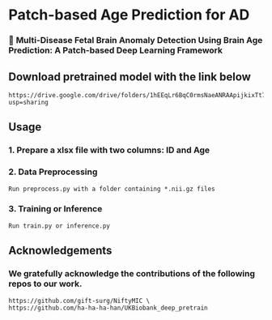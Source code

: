 

# Patch-based Age Prediction for AD
### 🎯 **Multi-Disease Fetal Brain Anomaly Detection Using Brain Age Prediction: A Patch-based Deep Learning Framework**

## Download pretrained model with the link below
    https://drive.google.com/drive/folders/1hEEqLr6BqC0rmsNaeANRAApijkixTt79?usp=sharing

## Usage
### 1. Prepare a xlsx file with two columns: ID and Age
### 2. Data Preprocessing 
    Run preprocess.py with a folder containing *.nii.gz files
### 3. Training or Inference
    Run train.py or inference.py

## Acknowledgements
### We gratefully acknowledge the contributions of the following repos to our work.
    https://github.com/gift-surg/NiftyMIC \
    https://github.com/ha-ha-ha-han/UKBiobank_deep_pretrain

